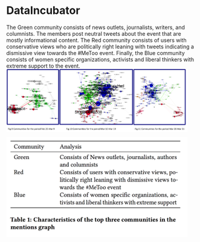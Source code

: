 # DataIncubator
The Green community consists of news outlets, journalists, writers, and columnists. The members post neutral tweets about the event that are mostly informational content. 
The Red community consists of users with conservative views who are politically right leaning with tweets indicating a dismissive view towards the \#MeToo event. 
Finally, the Blue community consists of women specific organizations, activists and liberal thinkers with extreme support to the event.
<a href="url"><img src="https://github.com/bhavikajalli/DataIncubator/blob/master/images/Plot1/Cluster.png" align="center" width="480" ></a>

<a href="url"><img src="https://github.com/bhavikajalli/DataIncubator/blob/master/images/Plot1/ANALYSIS.png" align="center" width="480" ></a>
